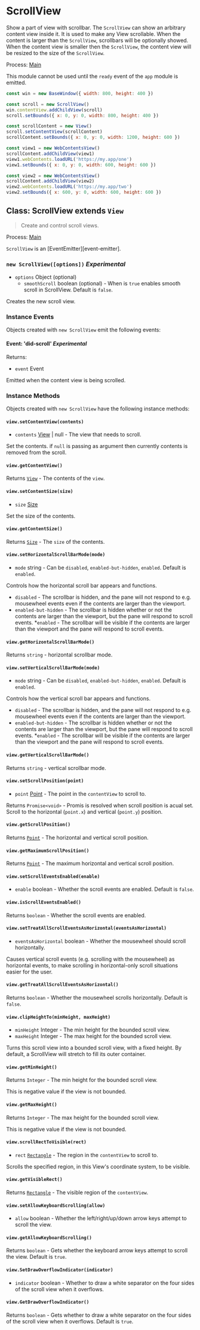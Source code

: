 # ScrollView

Show a part of view with scrollbar.
The `ScrollView` can show an arbitrary content view inside it. It is used to make
any View scrollable. When the content is larger than the `ScrollView`,
scrollbars will be optionally showed. When the content view is smaller
then the `ScrollView`, the content view will be resized to the size of the
`ScrollView`.

Process: [Main](../glossary.md#main-process)

This module cannot be used until the `ready` event of the `app`
module is emitted.

```javascript
const win = new BaseWindow({ width: 800, height: 400 })

const scroll = new ScrollView()
win.contentView.addChildView(scroll)
scroll.setBounds({ x: 0, y: 0, width: 800, height: 400 })

const scrollContent = new View()
scroll.setContentView(scrollContent)
scrollContent.setBounds({ x: 0, y: 0, width: 1200, height: 600 })

const view1 = new WebContentsView()
scrollContent.addChildView(view1)
view1.webContents.loadURL('https://my.app/one')
view1.setBounds({ x: 0, y: 0, width: 600, height: 600 })

const view2 = new WebContentsView()
scrollContent.addChildView(view2)
view2.webContents.loadURL('https://my.app/two')
view2.setBounds({ x: 600, y: 0, width: 600, height: 600 })
```

## Class: ScrollView extends `View`

> Create and control scroll views.

Process: [Main](../glossary.md#main-process)

`ScrollView` is an [EventEmitter][event-emitter].

### `new ScrollView([options])` _Experimental_

* `options` Object (optional)
  * `smoothScroll` boolean (optional) - When is `true` enables smooth scroll in ScrollView. Default is `false`.

Creates the new scroll view.

### Instance Events

Objects created with `new ScrollView` emit the following events:

#### Event: 'did-scroll' _Experimental_

Returns:

* `event` Event

Emitted when the content view is being scrolled.

### Instance Methods

Objects created with `new ScrollView` have the following instance methods:

#### `view.setContentView(contents)`

* `contents` [View](view.md) | null - The view that needs to scroll.

Set the contents. if `null` is passing as argument then currently contents is removed from the scroll.

#### `view.getContentView()`

Returns [`View`](view.md) - The contents of the `view`.

#### `view.setContentSize(size)`

* `size` [Size](structures/size.md)

Set the size of the contents.

#### `view.getContentSize()`

Returns [`Size`](structures/size.md) - The `size` of the contents.

#### `view.setHorizontalScrollBarMode(mode)`

* `mode` string - Can be `disabled`, `enabled-but-hidden`, `enabled`. Default is `enabled`.

Controls how the horizontal scroll bar appears and functions.
* `disabled` - The scrollbar is hidden, and the pane will not respond to e.g. mousewheel events even if the contents are larger than the viewport.
* `enabled-but-hidden` - The scrollbar is hidden whether or not the contents are larger than the viewport, but the pane will respond to scroll events.
*`enabled` - The scrollbar will be visible if the contents are larger than the viewport and the pane will respond to scroll events.

#### `view.getHorizontalScrollBarMode()`

Returns `string` - horizontal scrollbar mode.

#### `view.setVerticalScrollBarMode(mode)`

* `mode` string - Can be `disabled`, `enabled-but-hidden`, `enabled`. Default is `enabled`.

Controls how the vertical scroll bar appears and functions.
* `disabled` - The scrollbar is hidden, and the pane will not respond to e.g. mousewheel events even if the contents are larger than the viewport.
* `enabled-but-hidden` - The scrollbar is hidden whether or not the contents are larger than the viewport, but the pane will respond to scroll events.
*`enabled` - The scrollbar will be visible if the contents are larger than the viewport and the pane will respond to scroll events.

#### `view.getVerticalScrollBarMode()`

Returns `string` - vertical scrollbar mode.

#### `view.setScrollPosition(point)`

* `point` [Point](structures/point.md) - The point in the `contentView` to scroll to.

Returns `Promise<void>` - Promis is resolved when scroll position is acual set. Scroll to the horizontal (`point.x`) and vertical (`point.y`) position.

#### `view.getScrollPosition()`

Returns [`Point`](structures/point.md) - The horizontal and vertical scroll position.

#### `view.getMaximumScrollPosition()`

Returns [`Point`](structures/point.md) - The maximum horizontal and vertical scroll position.

#### `view.setScrollEventsEnabled(enable)`

* `enable` boolean - Whether the scroll events are enabled. Default is `false`.

#### `view.isScrollEventsEnabled()`

Returns `boolean` - Whether the scroll events are enabled.

#### `view.setTreatAllScrollEventsAsHorizontal(eventsAsHorizontal)`

* `eventsAsHorizontal` boolean - Whether the mousewheel should scroll horizontally.

Causes vertical scroll events (e.g. scrolling with the mousewheel) as
horizontal events, to make scrolling in horizontal-only scroll situations
easier for the user.

#### `view.getTreatAllScrollEventsAsHorizontal()`

Returns `boolean` - Whether the mousewheel scrolls horizontally. Default is `false`.

#### `view.clipHeightTo(minHeight, maxHeight)`

* `minHeight` Integer - The min height for the bounded scroll view.
* `maxHeight` Integer - The max height for the bounded scroll view.

Turns this scroll view into a bounded scroll view, with a fixed height.
By default, a ScrollView will stretch to fill its outer container.

#### `view.getMinHeight()`

Returns `Integer` - The min height for the bounded scroll view.

This is negative value if the view is not bounded.

#### `view.getMaxHeight()`

Returns `Integer` - The max height for the bounded scroll view.

This is negative value if the view is not bounded.

#### `view.scrollRectToVisible(rect)`

* `rect` [`Rectangle`](structures/rectangle.md) - The region in the `contentView` to scroll to.

Scrolls the specified region, in this View's coordinate system, to be visible.

#### `view.getVisibleRect()`

Returns [`Rectangle`](structures/rectangle.md) - The visible region of the `contentView`.

#### `view.setAllowKeyboardScrolling(allow)`

* `allow` boolean - Whether the left/right/up/down arrow keys attempt to scroll the view.

#### `view.getAllowKeyboardScrolling()`

Returns `boolean` - Gets whether the keyboard arrow keys attempt to scroll the view. Default is `true`.

#### `view.SetDrawOverflowIndicator(indicator)`

* `indicator` boolean - Whether to draw a white separator on the four sides of the scroll view when it overflows.

#### `view.GetDrawOverflowIndicator()`

Returns `boolean` - Gets whether to draw a white separator on the four sides of the scroll view when it overflows. Default is `true`.
